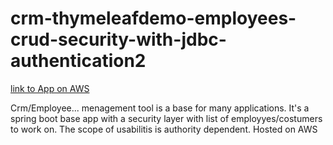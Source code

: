 # crm-thymeleafdemo-employees-crud-security-with-jdbc-authentication2

[link to App on AWS](http://crmthymeleafsecurityjdbccrud-env.eba-fmwehpni.eu-central-1.elasticbeanstalk.com/showMyLoginPage?logout)

Crm/Employee... menagement tool is a base for many applications. It's a spring boot base app with a security layer
with list of employyes/costumers to work on. The scope of usabilitis is authority dependent. Hosted on AWS

